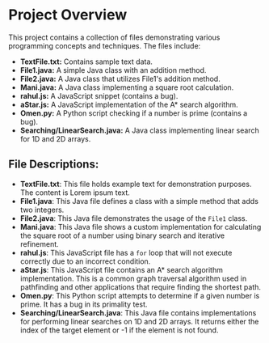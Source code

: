 # Project Overview

This project contains a collection of files demonstrating various programming concepts and techniques.  The files include:

* **TextFile.txt:** Contains sample text data.
* **File1.java:** A simple Java class with an addition method.
* **File2.java:** A Java class that utilizes File1's addition method.
* **Mani.java:** A Java class implementing a square root calculation.
* **rahul.js:** A JavaScript snippet (contains a bug).
* **aStar.js:** A JavaScript implementation of the A* search algorithm.
* **Omen.py:** A Python script checking if a number is prime (contains a bug).
* **Searching/LinearSearch.java:** A Java class implementing linear search for 1D and 2D arrays.


## File Descriptions:

* **TextFile.txt**: This file holds example text for demonstration purposes. The content is Lorem ipsum text.
* **File1.java**: This Java file defines a class with a simple method that adds two integers.
* **File2.java**: This Java file demonstrates the usage of the `File1` class.
* **Mani.java**: This Java file shows a custom implementation for calculating the square root of a number using binary search and iterative refinement. 
* **rahul.js**:  This JavaScript file has a `for` loop that will not execute correctly due to an incorrect condition.
* **aStar.js**: This JavaScript file contains an A* search algorithm implementation. This is a common graph traversal algorithm used in pathfinding and other applications that require finding the shortest path.
* **Omen.py**: This Python script attempts to determine if a given number is prime. It has a bug in its primality test.
* **Searching/LinearSearch.java**: This Java file contains implementations for performing linear searches on 1D and 2D arrays. It returns either the index of the target element or -1 if the element is not found.